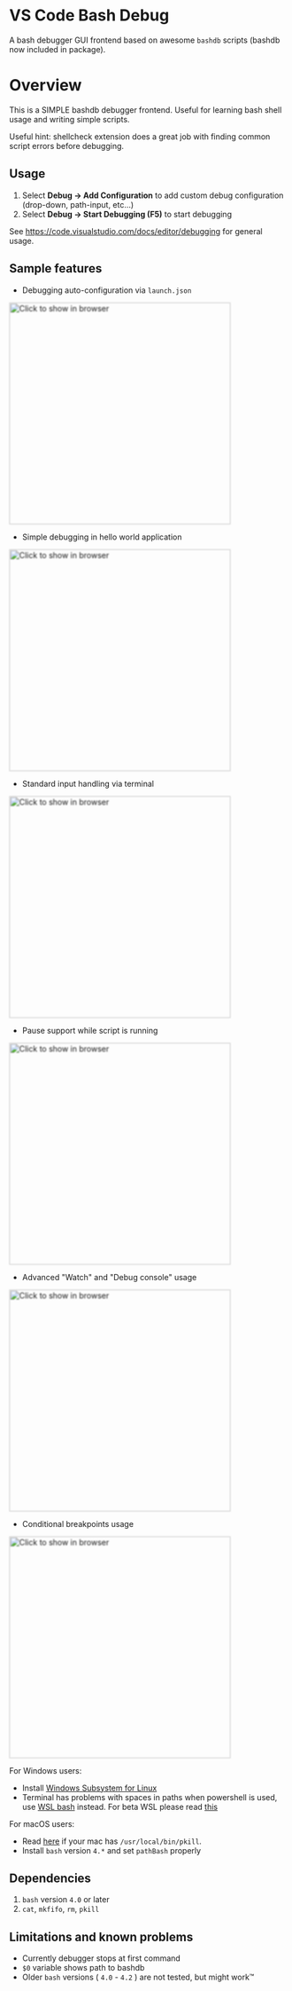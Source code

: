 # VS Code Bash Debug
A bash debugger GUI frontend based on awesome `bashdb` scripts (bashdb now included in package).

# Overview
This is a SIMPLE bashdb debugger frontend. Useful for learning bash shell usage and writing simple scripts.

Useful hint: shellcheck extension does a great job with finding common script errors before debugging.

## Usage
1. Select **Debug -> Add Configuration** to add custom debug configuration (drop-down, path-input, etc...)
1. Select **Debug -> Start Debugging (F5)** to start debugging

See https://code.visualstudio.com/docs/editor/debugging for general usage.

## Sample features
- Debugging auto-configuration via `launch.json`

[<img src="https://raw.githubusercontent.com/rogalmic/vscode-bash-debug/gif/images/bash-debug-samp-launch-autoconfig.gif" width="400" style="filter: blur(1px); " title="Click to show in browser" />](https://raw.githubusercontent.com/rogalmic/vscode-bash-debug/gif/images/bash-debug-samp-launch-autoconfig.gif)

- Simple debugging in hello world application

[<img src="https://raw.githubusercontent.com/rogalmic/vscode-bash-debug/gif/images/bash-debug-samp-hello-world.gif" width="400" style="filter: blur(1px); " title="Click to show in browser"/>](https://raw.githubusercontent.com/rogalmic/vscode-bash-debug/gif/images/bash-debug-samp-hello-world.gif)

- Standard input handling via terminal

[<img src="https://raw.githubusercontent.com/rogalmic/vscode-bash-debug/gif/images/bash-debug-samp-stdin-usage.gif" width="400" style="filter: blur(1px); " title="Click to show in browser"/>](https://raw.githubusercontent.com/rogalmic/vscode-bash-debug/gif/images/bash-debug-samp-stdin-usage.gif)

- Pause support while script is running

[<img src="https://raw.githubusercontent.com/rogalmic/vscode-bash-debug/gif/images/bash-debug-samp-pause-support.gif" width="400" style="filter: blur(1px); " title="Click to show in browser"/>](https://raw.githubusercontent.com/rogalmic/vscode-bash-debug/gif/images/bash-debug-samp-pause-support.gif)

- Advanced "Watch" and "Debug console" usage

[<img src="https://raw.githubusercontent.com/rogalmic/vscode-bash-debug/gif/images/bash-debug-samp-watch-advanced.gif" width="400" style="filter: blur(1px); " title="Click to show in browser"/>](https://raw.githubusercontent.com/rogalmic/vscode-bash-debug/gif/images/bash-debug-samp-watch-advanced.gif)

- Conditional breakpoints usage

[<img src="https://raw.githubusercontent.com/rogalmic/vscode-bash-debug/gif/images/bash-debug-samp-conditional-breakpoints.gif" width="400" style="filter: blur(1px); " title="Click to show in browser"/>](https://raw.githubusercontent.com/rogalmic/vscode-bash-debug/gif/images/bash-debug-samp-conditional-breakpoints.gif)

For Windows users:
- Install [Windows Subsystem for Linux](https://en.wikipedia.org/wiki/Windows_Subsystem_for_Linux)
- Terminal has problems with spaces in paths when powershell is used, use [WSL bash](https://github.com/Microsoft/vscode/issues/22317) instead. For beta WSL please read [this](https://github.com/rogalmic/vscode-bash-debug/issues/93)

For macOS users:
- Read [here](https://github.com/rogalmic/vscode-bash-debug/wiki/macOS:-avoid-use-of--usr-local-bin-pkill) if your mac has `/usr/local/bin/pkill`.
- Install `bash` version `4.*` and set `pathBash` properly

## Dependencies
1. `bash` version `4.0` or later
2. `cat`, `mkfifo`, `rm`, `pkill`

## Limitations and known problems
* Currently debugger stops at first command
* `$0` variable shows path to bashdb
* Older `bash` versions ( `4.0` - `4.2` ) are not tested, but might work™
